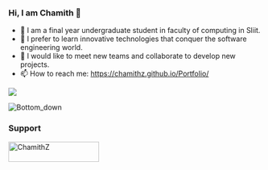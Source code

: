 ### Hi, I am Chamith 👋

- 🌱 I am a final year undergraduate student in faculty of computing in Sliit.
- 🔭 I prefer to learn innovative technologies that conquer the software engineering world.
- 👯 I would like to meet new teams and collaborate to develop new projects.
- 📫 How to reach me: https://chamithz.github.io/Portfolio/



<img src="https://github-readme-stats.vercel.app/api?username=chamithZ&&show_icons=true&title_color=ffffff&icon_color=bb2acf&text_color=daf7dc&bg_color=151515">



<!--
**it21156960/it21156960** is a ✨ _special_ ✨ repository because its `README.md` (this file) appears on your GitHub profile.
![Snake animation](https://github.com/chamithZ/chamithZ/blob/output/github-contribution-grid-snake.svg)
Here are some ideas to get you started:
-![Snake animation](https://github.com/chamithZ/chamithZ/blob/output/github-contribution-grid-snake.svg)
- 🔭 I’m currently working on ...
- 🌱 I’m currently learning ...
- 👯 I’m looking to collaborate on ...
- 🤔 I’m looking for help with ...
- 💬 Ask me about ...
- 📫 How to reach me: ...
- 😄 Pronouns: ...
- ⚡ Fun fact: ...
-->
![Bottom_down](https://github.com/chamithZ/chamithZ/assets/89042294/2d3265fc-f825-469a-9986-d50809ece859)

<h3 align="left">Support</h3>
<p><a href="https://buymeacoffee.com/chamithkavinda"> <img align="left" src="https://cdn.buymeacoffee.com/buttons/v2/default-yellow.png" height="40" width="180" alt="ChamithZ" /></a></p><br><br>
